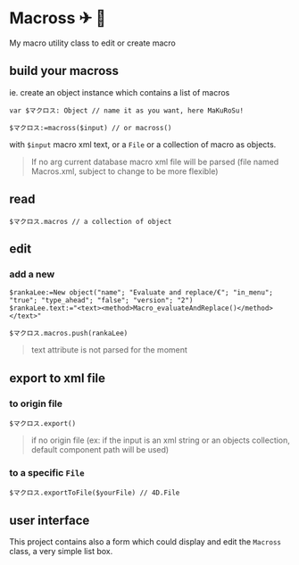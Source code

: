# Macross ✈ 🤖

My macro utility class to edit or create macro

## build your macross

ie. create an object instance which contains a list of macros

```4d
var $マクロス: Object // name it as you want, here MaKuRoSu!

$マクロス:=macross($input) // or macross()
```

with `$input` macro xml text, or a `File` or a collection of macro as objects.

> If no arg current database macro xml file will be parsed (file named Macros.xml, subject to change to be more flexible)

## read

```4d
$マクロス.macros // a collection of object
```

## edit

### add a new 

```4d
$rankaLee:=New object("name"; "Evaluate and replace/€"; "in_menu"; "true"; "type_ahead"; "false"; "version"; "2")
$rankaLee.text:="<text><method>Macro_evaluateAndReplace()</method></text>"

$マクロス.macros.push(rankaLee)
```

> text attribute is not parsed for the moment

## export to xml file

### to origin file

```4d 
$マクロス.export()
```

> if no origin file (ex: if the input is an xml string or an objects collection, default component path will be used)

### to a specific `File`

```4d 
$マクロス.exportToFile($yourFile) // 4D.File
```

## user interface

This project contains also a form which could display and edit the `Macross` class, a very simple list box.
